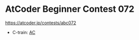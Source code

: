 # AtCoder Beginner Contest 072

https://atcoder.jp/contests/abc072

- C-train: [AC](https://atcoder.jp/contests/abc072/submissions/35619633)
